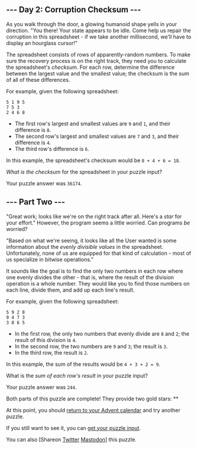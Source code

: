 
--- Day 2: Corruption Checksum ---
----------------------------------

As you walk through the door, a glowing humanoid shape yells in your direction. "You there! Your state appears to be idle. Come help us repair the corruption in this spreadsheet - if we take another millisecond, we'll have to display an hourglass cursor!"


The spreadsheet consists of rows of apparently-random numbers. To make sure the recovery process is on the right track, they need you to calculate the spreadsheet's *checksum*. For each row, determine the difference between the largest value and the smallest value; the checksum is the sum of all of these differences.


For example, given the following spreadsheet:



```
5 1 9 5
7 5 3
2 4 6 8
```

* The first row's largest and smallest values are `9` and `1`, and their difference is `8`.
* The second row's largest and smallest values are `7` and `3`, and their difference is `4`.
* The third row's difference is `6`.


In this example, the spreadsheet's checksum would be `8 + 4 + 6 = 18`.


*What is the checksum* for the spreadsheet in your puzzle input?



Your puzzle answer was `36174`.

--- Part Two ---
----------------

"Great work; looks like we're on the right track after all. Here's a *star* for your effort." However, the program seems a little worried. Can programs *be* worried?


"Based on what we're seeing, it looks like all the User wanted is some information about the *evenly divisible values* in the spreadsheet. Unfortunately, none of us are equipped for that kind of calculation - most of us specialize in bitwise operations."


It sounds like the goal is to find the only two numbers in each row where one evenly divides the other - that is, where the result of the division operation is a whole number. They would like you to find those numbers on each line, divide them, and add up each line's result.


For example, given the following spreadsheet:



```
5 9 2 8
9 4 7 3
3 8 6 5
```

* In the first row, the only two numbers that evenly divide are `8` and `2`; the result of this division is `4`.
* In the second row, the two numbers are `9` and `3`; the result is `3`.
* In the third row, the result is `2`.


In this example, the sum of the results would be `4 + 3 + 2 = 9`.


What is the *sum of each row's result* in your puzzle input?



Your puzzle answer was `244`.

Both parts of this puzzle are complete! They provide two gold stars: \*\*


At this point, you should [return to your Advent calendar](/2017) and try another puzzle.


If you still want to see it, you can [get your puzzle input](2/input).


You can also [Shareon
 [Twitter](https://twitter.com/intent/tweet?text=I%27ve+completed+%22Corruption+Checksum%22+%2D+Day+2+%2D+Advent+of+Code+2017&url=https%3A%2F%2Fadventofcode%2Ecom%2F2017%2Fday%2F2&related=ericwastl&hashtags=AdventOfCode)
[Mastodon](javascript:void(0);)] this puzzle.


